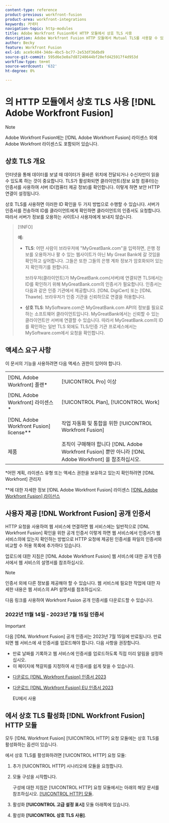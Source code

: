 ```yaml
---
content-type: reference
product-previous: workfront-fusion
product-area: workfront-integrations
keywords: 커넥터
navigation-topic: http-modules
title: Adobe Workfront Fusion에서 HTTP 모듈에서 상호 TLS 사용
description: Adobe Workfront Fusion HTTP 모듈에서 Mutual TLS를 사용할 수 있으므로 정보 거래의 양측에서 상대방의 ID를 확인할 수 있습니다.
author: Becky
feature: Workfront Fusion
exl-id: ace9c404-34de-4bc5-bc77-2e53df36dbd9
source-git-commit: 595d6e3e0a7d87240644bf20efd425917f4d953d
workflow-type: tm+mt
source-wordcount: '632'
ht-degree: 0%

---
```


# 의 HTTP 모듈에서 상호 TLS 사용 [!DNL Adobe Workfront Fusion]

>[!NOTE]
>
>Adobe Workfront Fusion에는 [!DNL Adobe Workfront Fusion] 라이센스 외에 Adobe Workfront 라이센스도 포함되어 있습니다.

## 상호 TLS 개요

인터넷을 통해 데이터를 보낼 때 데이터가 올바른 위치에 전달되거나 수신자만이 읽을 수 있도록 하는 것이 중요합니다. TLS가 활성화되면 클라이언트(정보 요청 컴퓨터)는 인증서를 사용하여 서버 ID(컴퓨터 제공 정보)를 확인합니다. 이렇게 하면 보안 HTTP 연결이 설정됩니다.

상호 TLS를 사용하면 이러한 ID 확인을 두 가지 방법으로 수행할 수 있습니다. 서버가 인증서를 전송하여 ID를 클라이언트에게 확인하면 클라이언트의 인증서도 요청합니다. 따라서 서버가 정보를 오용하는 사이트나 사용자에게 보내지 않습니다.

>[!INFO]
>
>**예:**
>
>* **TLS**: 어떤 사람이 브라우저에 &quot;MyGreatBank.com&quot;을 입력하면, 은행 정보를 오용하거나 팔 수 있는 웹사이트가 아닌 My Great Bank에 갈 것임을 확인하고 싶어합니다. 그들은 또한 그들의 은행 계좌 정보가 암호화되어 있는지 확인하기를 원합니다.
   >
   >   브라우저(클라이언트)가 MyGreatBank.com(서버)에 연결되면 TLS에서는 ID를 확인하기 위해 MyGreatBank.com의 인증서가 필요합니다. 인증서는 다음과 같은 인증 기관에서 제공합니다. [!DNL DigiCert] 또는 [!DNL Thawte]. 브라우저가 인증 기관을 신뢰하므로 연결을 허용합니다.
>
>* **상호 TLS**: MySoftware.com은 MyGreatBank.com API의 정보를 필요로 하는 소프트웨어 클라이언트입니다. MyGreatBank에서는 신뢰할 수 있는 클라이언트만 서버에 연결할 수 있습니다. 따라서 MyGreatBank.com의 ID를 확인하는 일반 TLS 외에도 TLS/인증 기관 프로세스에서는 MySoftware.com에서 요청을 확인합니다.


## 액세스 요구 사항

이 문서의 기능을 사용하려면 다음 액세스 권한이 있어야 합니다.

<table style="table-layout:auto"> 
 <col> 
 <col> 
 <tbody> 
  <tr> 
   <td role="rowheader">[!DNL Adobe Workfront] 플랜*</td> 
   <td> <p>[!UICONTROL Pro] 이상</p> </td> 
  </tr> 
  <tr data-mc-conditions=""> 
   <td role="rowheader">[!DNL Adobe Workfront] 라이센스*</td> 
   <td> <p>[!UICONTROL Plan], [!UICONTROL Work]</p> </td> 
  </tr> 
  <tr> 
   <td role="rowheader">[!DNL Adobe Workfront Fusion] license**</td> 
   <td> <p>작업 자동화 및 통합을 위한 [!UICONTROL Workfront Fusion] </p> </td> 
  </tr> 
  <tr> 
   <td role="rowheader">제품</td> 
   <td>조직이 구매해야 합니다 [!DNL Adobe Workfront Fusion] 뿐만 아니라 [!DNL Adobe Workfront] 을 참조하십시오.</td> 
  </tr> 
 </tbody> 
</table>

&#42;어떤 계획, 라이센스 유형 또는 액세스 권한을 보유하고 있는지 확인하려면 [!DNL Workfront] 관리자

&#42;&#42;에 대한 자세한 정보 [!DNL Adobe Workfront Fusion] 라이센스 [[!DNL Adobe Workfront Fusion] 라이선스](../../../workfront-fusion/get-started/license-automation-vs-integration.md)

## 사용자 제공 [!DNL Workfront Fusion] 공개 인증서


HTTP 요청을 사용하여 웹 서비스에 연결하면 웹 서비스에는 일반적으로 [!DNL Workfront Fusion] 확인을 위한 공개 인증서 이렇게 하면 웹 서비스에서 인증서가 웹 서비스의에 있는지 확인하는 방법으로 HTTP 요청에 제공된 인증서를 파일의 인증서와 비교할 수 허용 목록에 추가하다 있습니다.

업로드에 대한 지침은 [!DNL Adobe Workfront Fusion] 웹 서비스에 대한 공개 인증서에서 웹 서비스의 설명서를 참조하십시오.

>[!NOTE]
>
>인증서 외에 다른 정보를 제공해야 할 수 있습니다. 웹 서비스에 필요한 작업에 대한 자세한 내용은 웹 서비스의 API 설명서를 참조하십시오.

다음 링크를 사용하여 Workfront Fusion 공개 인증서를 다운로드할 수 있습니다.

### 2022년 11월 14일 - 2023년 7월 15일 인증서

>[!IMPORTANT]
>
>다음 [!DNL Workfront Fusion] 공개 인증서는 2023년 7월 15일에 만료됩니다. 만료되면 웹 서비스에 새 인증서를 업로드해야 합니다. 다음 사항을 권장합니다.
>
>* 만료 날짜를 기록하고 웹 서비스에 인증서를 업로드하도록 직접 미리 알림을 설정하십시오.
>* 이 페이지에 책갈피를 지정하여 새 인증서를 쉽게 찾을 수 있습니다.
>


* [다운로드 [!DNL Workfront Fusion] 인증서 2023](https://cdn.experience.workfront.com/Documentation/Workfront+Fusion+2.0+public+certificates/app_workfrontfusion_com-jul-15-2023+updated.cer)
* [다운로드 [!DNL Workfront Fusion] EU 인증서 2023](https://cdn.experience.workfront.com/Documentation/Workfront+Fusion/app-eu_workfrontfusion_com-jul-15-2023.cer)

   EU에서 사용

<!--

Previous US cert

* [Download [!DNL Workfront Fusion] Certificate 2023](https://cdn.experience.workfront.com/Documentation/Workfront+Fusion/app_workfrontfusion_com-jul-15-2023.cer)

### Certificates for November 17, 2021 - November 14, 2022

>[!IMPORTANT]
>
>These certificates expire on November 14, 2022. Upload the new certificates to the web service as soon as possible.

* [Download Workfront Fusion Certificate 2022](https://cdn.experience.workfront.com/Documentation/Workfront+Fusion+2.0+public+certificates/app_workfrontfusion_com_certificate-chain-2022.crt) 
* [Download Workfront Fusion EU Certificate 2022](https://cdn.experience.workfront.com/Documentation/Workfront+Fusion+2.0+public+certificates/app-eu_workfrontfusion_com_certificate-chain-2022.crt)

  For use in the EU

  -->

## 에서 상호 TLS 활성화 [!DNL Workfront Fusion] HTTP 모듈

모두 [!DNL Workfront Fusion] [!UICONTROL HTTP] 요청 모듈에는 상호 TLS를 활성화하는 옵션이 있습니다.

에서 상호 TLS를 활성화하려면 [!UICONTROL HTTP] 요청 모듈:

1. 추가 [!UICONTROL HTTP] 시나리오에 모듈을 요청합니다.
1. 모듈 구성을 시작합니다.

   구성에 대한 지침은 [!UICONTROL HTTP] 요청 모듈에서는 아래의 해당 문서를 참조하십시오. [[!UICONTROL HTTP] 모듈](../../../workfront-fusion/apps-and-their-modules/http-modules/http-modules-1.md).

1. 활성화 **[!UICONTROL 고급 설정 표시]** 모듈 아래쪽에 있습니다.
1. 활성화 **[!UICONTROL 상호 TLS 사용]**.

